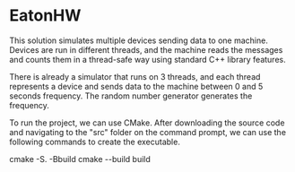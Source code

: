 # EatonHW

This solution simulates multiple devices sending data to one machine. Devices are run in different threads, and the machine reads the messages and counts them in a thread-safe way using standard C++ library features.

There is already a simulator that runs on 3 threads, and each thread represents a device and sends data to the machine between 0 and 5 seconds frequency. The random number generator generates the frequency.

To run the project, we can use CMake. After downloading the source code and navigating to the "src" folder on the command prompt, we can use the following commands to create the executable.

cmake -S. -Bbuild
cmake --build build
